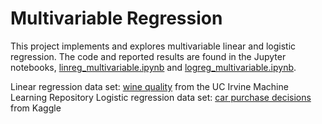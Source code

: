 # Multivariable Regression
This project implements and explores multivariable linear and logistic regression. The code and reported results are found in the Jupyter notebooks, [linreg_multivariable.ipynb](linreg_multivariable.ipynb) and [logreg_multivariable.ipynb](logreg_multivariable.ipynb).

Linear regression data set: [wine quality](https://archive.ics.uci.edu/ml/datasets/wine+quality) from the UC Irvine Machine Learning Repository
Logistic regression data set: [car purchase decisions](https://www.kaggle.com/datasets/gabrielsantello/cars-purchase-decision-dataset) from Kaggle
